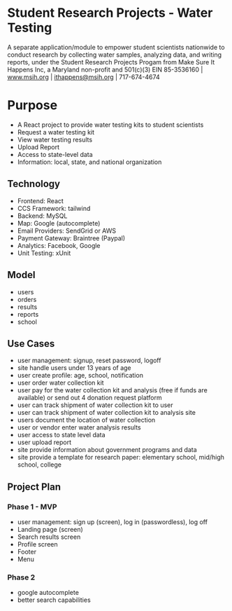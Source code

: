 # Student Research Projects - Water Testing
A separate application/module to empower student scientists nationwide to conduct research by collecting water samples, analyzing data, and writing reports, under the Student Research Projects Progam from Make Sure It Happens Inc, a Maryland non-profit and 501(c)(3) EIN 85-3536160 | www.msih.org | ithappens@msih.org | 717-674-4674

# Purpose
- A React project to provide water testing kits to student scientists 
- Request a water testing kit
- View water testing results
- Upload Report
- Access to state-level data
- Information: local, state, and national organization

## Technology
- Frontend: React
- CCS Framework: tailwind
- Backend: MySQL
- Map: Google (autocomplete)
- Email Providers: SendGrid or AWS
- Payment Gateway: Braintree (Paypal)
- Analytics: Facebook, Google
- Unit Testing: xUnit

## Model
- users
- orders
- results
- reports
- school 


## Use Cases
- user management: signup, reset password, logoff
- site handle users under 13 years of age
- user create profile: age, school, notification
- user order water collection kit
- user pay for the water collection kit and analysis (free if funds are available) or send out 4 donation request platform
- user can track shipment of water collection kit to user
- user can track shipment of water collection kit to analysis site
- users document the location of water collection
- user or vendor enter water analysis results
- user access to state level data
- user upload report
- site provide information about government programs and data
- site provide a template for research paper: elementary school, mid/high school, college


## Project Plan

### Phase 1 - MVP

- user management: sign up (screen), log in (passwordless), log off
- Landing page (screen)
- Search results screen
- Profile screen
- Footer
- Menu  

### Phase 2

- google autocomplete
- better search capabilities
